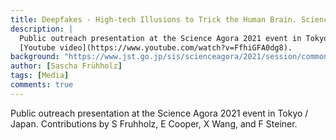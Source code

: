 ```yaml
---
title: Deepfakes - High-tech Illusions to Trick the Human Brain. Science from Switzerland
description: |
  Public outreach presentation at the Science Agora 2021 event in Tokyo / Japan. Link to
  [Youtube video](https://www.youtube.com/watch?v=FfhiGFA0dg8).
background: "https://www.jst.go.jp/sis/scienceagora/2021/session/common/img/img11-a17_00.jpg"
author: [Sascha Frühholz]
tags: [Media]
comments: true
---
```


Public outreach presentation at the Science Agora 2021 event in Tokyo / Japan. Contributions by S Fruhholz, E Cooper, X Wang, and F Steiner.
